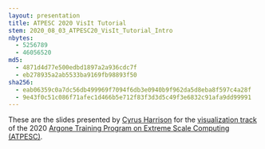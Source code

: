 ```yaml
---
layout: presentation
title: ATPESC 2020 VisIt Tutorial
stem: 2020_08_03_ATPESC20_VisIt_Tutorial_Intro
nbytes:
  - 5256789
  - 46056520
md5:
  - 4871d4d77e500edbd1897a2a936cdc7f
  - eb278935a2ab5533ba9169fb98893f50
sha256:
  - eab06359c0a7dc56db499969f7094f6db3e0940b9f962da5d8eba8f597c4a28f
  - 9e43f0c51c086f71afec1d466b5e712f83f3d3d5c49f3e6832c91afa9dd99991
---
```

These are the slides presented by
[Cyrus Harrison](https://github.com/cyrush) for the
[visualization track](https://extremecomputingtraining.anl.gov/agenda-2020/#Track-4)
of the 2020
[Argone Training Program on Extreme Scale Computing (ATPESC)](https://extremecomputingtraining.anl.gov).
